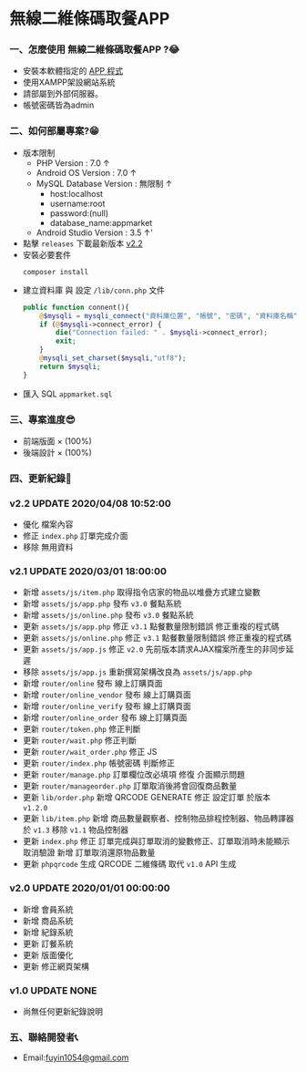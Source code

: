 # 無線二維條碼取餐APP
### 一、怎麼使用 無線二維條碼取餐APP ?😂
- 安裝本軟體指定的 [APP 程式](https://appmarket.zeitfrei.xyz/appmarket.v2.2.apk)
- 使用XAMPP架設網站系統
- 請部屬到外部伺服器。
- 帳號密碼皆為admin
### 二、如何部屬專案?😁
- 版本限制
    - PHP Version : 7.0 ↑
    - Android OS Version : 7.0 ↑
    - MySQL Database Version : 無限制 ↑
        - host:localhost
        - username:root
        - password:(null)
        - database_name:appmarket
    - Android Studio Version : 3.5 ↑'
- 點擊  ```releases``` 下載最新版本 [v2.2]()
- 安裝必要套件
    ```
    composer install 
    ```
- 建立資料庫 與 設定 `/lib/conn.php` 文件
    ```php 
    public function connent(){
        @$mysqli = mysqli_connect("資料庫位置", "帳號", "密碼", "資料庫名稱");
        if (@$mysqli->connect_error) {
            die("Connection failed: " . $mysqli->connect_error);
            exit;
        }            
        @mysqli_set_charset($mysqli,"utf8");
        return $mysqli;
    }
    ```
- 匯入 SQL `appmarket.sql`
### 三、專案進度😎
- 前端版面 × (100%)
- 後端設計 × (100%)
### 四、更新紀錄📜
### v2.2 UPDATE 2020/04/08 10:52:00
- 優化 檔案內容
- 修正 `index.php` 訂單完成介面
- 移除 無用資料
### v2.1 UPDATE 2020/03/01 18:00:00
- 新增 `assets/js/item.php` 取得指令店家的物品以堆疊方式建立變數
- 新增 `assets/js/app.php` 發布 `v3.0` 餐點系統
- 新增 `assets/js/online.php` 發布 `v3.0` 餐點系統
- 更新 `assets/js/app.php` 修正 `v3.1` 點餐數量限制錯誤 修正重複的程式碼
- 更新 `assets/js/online.php` 修正 `v3.1` 點餐數量限制錯誤 修正重複的程式碼
- 更新 `assets/js/app.js` 修正 `v2.0` 先前版本請求AJAX檔案所產生的非同步延遲
- 移除 `assets/js/app.js` 重新撰寫架構改良為 `assets/js/app.php`
- 新增 `router/online` 發布 線上訂購頁面
- 新增 `router/online_vendor` 發布 線上訂購頁面
- 新增 `router/online_verify` 發布 線上訂購頁面
- 新增 `router/online_order` 發布 線上訂購頁面
- 更新 `router/token.php` 修正判斷
- 更新 `router/wait.php` 修正判斷
- 更新 `router/wait_order.php` 修正 JS
- 更新 `router/index.php` 帳號密碼 判斷修正
- 更新 `router/manage.php` 訂單欄位改必填項 修復 介面顯示問題
- 更新 `router/manageorder.php` 訂單取消後將會回復商品數量 
- 更新 `lib/order.php` 新增 QRCODE GENERATE 修正 設定訂單 於版本 `v1.2.0` 
- 更新 `lib/item.php` 新增 商品數量觀察者、控制物品排程控制器、物品轉譯器 於 `v1.3` 移除 `v1.1` 物品控制器
- 更新 `index.php` 修正 訂單完成與訂單取消的變數修正、訂單取消時未能顯示取消驗證 新增 訂單取消還原物品數量
- 更新 `phpqrcode` 生成 QRCODE 二維條碼 取代 `v1.0` API 生成
### v2.0 UPDATE 2020/01/01 00:00:00
- 新增 會員系統
- 新增 商品系統
- 新增 紀錄系統
- 更新 訂餐系統
- 更新 版面優化
- 更新 修正網頁架構
### v1.0 UPDATE NONE
- 尚無任何更新紀錄說明
### 五、聯絡開發者📞
- Email:[fuyin1054@gmail.com](mailto:fuyin1054@gmail.com)
